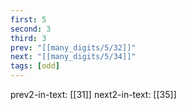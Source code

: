 ```yaml
---
first: 5
second: 3
third: 3
prev: "[[many_digits/5/32]]"
next: "[[many_digits/5/34]]"
tags: [odd]
---
```

prev2-in-text: [[31]]
next2-in-text: [[35]]

